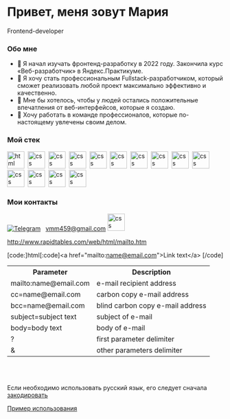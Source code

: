 <div id="header" aling="center">
  <h1>Привет, меня зовут Мария</h1
  <h3>Frontend-developer</h3>
</div>

### Обо мне
- 🔭 Я начал изучать фронтенд-разработку в 2022 году. Закончила курс «Веб-разработчик» в Яндекс.Практикуме.
- 🌱 Я хочу стать профессиональным Fullstack-разработчиком, который сможет реализовать любой проект максимально эффективно и качественно.
- 👯 Мне бы хотелось, чтобы у людей остались положительные впечатления от веб-интерфейсов, которые я создаю.
- 🤔 Хочу работать в команде профессионалов, которые по-настоящему увлечены своим делом.

### Мой стек
<img src="https://cdn.jsdelivr.net/gh/devicons/devicon/icons/html5/html5-original.svg" title="html" width="40" height="40"/>&nbsp;
<img src="https://cdn.jsdelivr.net/gh/devicons/devicon/icons/css3/css3-original.svg" title="css" width="40" height="40"/>&nbsp;
<img src="https://cdn.jsdelivr.net/gh/devicons/devicon/icons/javascript/javascript-original.svg" title="css" width="40" height="40"/>&nbsp;
<img src="https://cdn.jsdelivr.net/gh/devicons/devicon/icons/react/react-original.svg" title="css" width="40" height="40"/>&nbsp;
<img src="https://cdn.jsdelivr.net/gh/devicons/devicon/icons/redux/redux-original.svg" title="css" width="40" height="40"/>&nbsp;
<img src="https://cdn.jsdelivr.net/gh/devicons/devicon/icons/mysql/mysql-original.svg" title="css" width="40" height="40" />&nbsp;
<img src="https://cdn.jsdelivr.net/gh/devicons/devicon/icons/sequelize/sequelize-original.svg" title="css" width="40" height="40" />&nbsp;
<img src="https://cdn.jsdelivr.net/gh/devicons/devicon/icons/nodejs/nodejs-original.svg" title="css" width="40" height="40"/>&nbsp;
<img src="https://cdn.jsdelivr.net/gh/devicons/devicon/icons/express/express-original.svg" title="css" width="40" height="40"/>&nbsp;
<img src="https://cdn.jsdelivr.net/gh/devicons/devicon/icons/github/github-original.svg" title="css" width="40" height="40"/>&nbsp;
<img src="https://cdn.jsdelivr.net/gh/devicons/devicon/icons/bash/bash-original.svg" title="css" width="40" height="40" />&nbsp;
<img src="https://cdn.jsdelivr.net/gh/devicons/devicon/icons/mongodb/mongodb-original.svg" title="css" width="40" height="40"/>&nbsp;
<img src="https://cdn.jsdelivr.net/gh/devicons/devicon/icons/nginx/nginx-original.svg" title="css" width="40" height="40"/>&nbsp;
<img src="https://cdn.jsdelivr.net/gh/devicons/devicon/icons/postgresql/postgresql-original.svg" title="css" width="40" height="40"/>

### Мои контакты
[![Telegram](https://img.shields.io/badge/-Telegram-090909?style=for-the-badge&logo=telegram&logoColor=27A0D9)](https://t.me/vmm459) &nbsp;
vmm459@gmail.com
<img src="icons8-gmail-48.png" title="css" width="40" height="40"/>

http://www.rapidtables.com/web/html/mailto.htm

[code:]html[:code]&lt;a href="mailto:name@email.com"&gt;Link text&lt;/a&gt;
[/code]

<table class="table table-striped table-condensed table-hover">
<tr><th>Parameter</th><th>Description</th></tr>
<tr><td>mailto:name@email.com</td><td>e-mail recipient address</td></tr>
<tr><td>cc=name@email.com</td><td>carbon copy e-mail address</td></tr>
<tr><td>bcc=name@email.com</td><td>blind carbon copy e-mail address</td></tr>
<tr><td>subject=subject text</td><td>subject of e-mail</td></tr>
<tr><td>body=body text</td><td>body of e-mail</td></tr>
<tr><td>?</td><td>first parameter delimiter</td></tr>
<tr><td>&amp;</td><td>other parameters delimiter</td></tr>
</table>
<br>
<br>
<p>Если необходимо использовать русский язык, его следует сначала <a href ="http://www.codenet.ru/services/urlencode-urldecode/">закодировать</a></p>

<p>
<a href="mailto:name@email.com?cc=name@email.com&bcc=name@email.com&subject=%D0%9F%D1%80%D0%B8%D0%BC%D0%B5%D1%80 %D0%B8%D1%81%D0%BF%D0%BE%D0%BB%D1%8C%D0%B7%D0%BE%D0%B2%D0%B0%D0%BD%D0%B8%D1%8F&body=%D0%90 %0A%D1%8D%D1%82%D0%BE %0A%D1%82%D0%B5%D0%BA%D1%81%D1%82 %0A%D0%B2 %0A%D0%BD%D0%B5%D1%81%D0%BA%D0%BE%D0%BB%D1%8C%D0%BA%D0%BE%0A%D1%81%D1%82%D1%80%D0%BE%D0%BA...">Пример использования</a>
</p>

          

          
          
          
          
          
          
          
          
          
          
          
          
          

